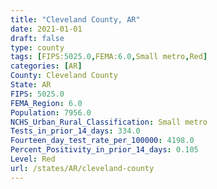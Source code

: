 ```yaml
---
title: "Cleveland County, AR"
date: 2021-01-01
draft: false
type: county
tags: [FIPS:5025.0,FEMA:6.0,Small metro,Red]
categories: [AR]
County: Cleveland County
State: AR
FIPS: 5025.0
FEMA_Region: 6.0
Population: 7956.0
NCHS_Urban_Rural_Classification: Small metro
Tests_in_prior_14_days: 334.0
Fourteen_day_test_rate_per_100000: 4198.0
Percent_Positivity_in_prior_14_days: 0.105
Level: Red
url: /states/AR/cleveland-county
---
```



